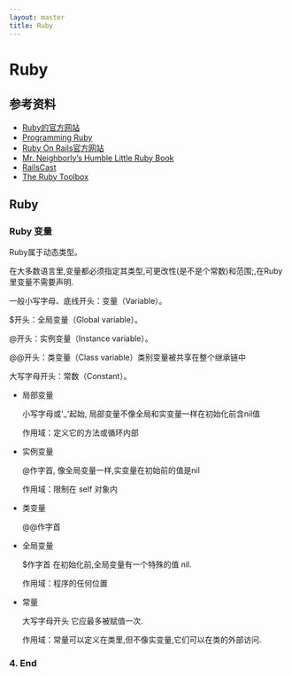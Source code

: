 ```yaml
---
layout: master
title: Ruby
---
```


# Ruby

## 参考资料

* [Ruby的官方网站](http://www.ruby-lang.org/en/)
* [Programming Ruby](http://www.rubycentral.com/pickaxe/)
* [Ruby On Rails官方网站](http://rubyonrails.org/)
* [Mr. Neighborly’s Humble Little Ruby Book](http://www.humblelittlerubybook.com/book/html/index.html)
* [RailsCast](http://railscasts.com/)
* [The Ruby Toolbox](https://www.ruby-toolbox.com/)

## Ruby 

### Ruby 变量

Ruby属于动态类型。

在大多数语言里,变量都必须指定其类型,可更改性(是不是个常数)和范围;,在Ruby里变量不需要声明.

>
一般小写字母、底线开头：变量（Variable）。

$开头：全局变量（Global variable）。

@开头：实例变量（Instance variable）。

@@开头：类变量（Class variable）类别变量被共享在整个继承链中

大写字母开头：常数（Constant）。

- 局部变量
  
  小写字母或'_'起始, 局部变量不像全局和实变量一样在初始化前含nil值

  作用域：定义它的方法或循环内部


- 实例变量
 
  @作字首, 像全局变量一样,实变量在初始前的值是nil

  作用域：限制在 self 对象内
  
- 类变量

  @@作字首

- 全局变量

  $作字首  在初始化前,全局变量有一个特殊的值 nil.

  作用域：程序的任何位置
  
- 常量

  大写字母开头  它应最多被赋值一次.

  作用域：常量可以定义在类里,但不像实变量,它们可以在类的外部访问.

### 4. End 
